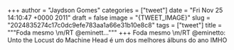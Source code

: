 
+++
author = "Jaydson Gomes"
categories = ["tweet"]
date = "Fri Nov 25 14:10:47 +0000 2011"
draft = false
image = "{TWEET_IMAGE}"
slug = "2024835274c17c0dc9efe783aa1a66e31b10e8c8"
tags = ["tweet"]
title = """Foda mesmo &#92;m/RT @eminett..."""
+++
Foda mesmo \m/RT @eminetto: Unto the Locust do Machine Head é um dos melhores álbuns do ano IMHO
